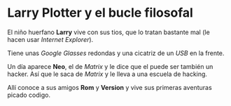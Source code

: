 # Larry Plotter y el bucle filosofal

El niño huerfano **Larry** vive con sus tios, que lo tratan bastante mal (le hacen usar *Internet Explorer*).

Tiene unas *Google Glasses* redondas y una cicatriz de un *USB* en la frente.

Un día aparece **Neo**, el de *Matrix* y le dice que el puede ser también un hacker. Así que le saca de *Matrix* y le lleva a una escuela de hacking.

Allí conoce a sus amigos **Rom** y **Version** y vive sus primeras aventuras picado codigo.
